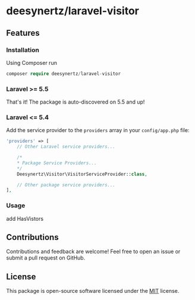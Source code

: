 # deesynertz/laravel-visitor

## Features

### Installation

Using Composer run

```php
composer require deesynertz/laravel-visitor
```

### Laravel >= 5.5

That's it! The package is auto-discovered on 5.5 and up!

### Laravel <= 5.4

Add the service provider to the `providers` array in your `config/app.php` file:

```php
'providers' => [
    // Other Laravel service providers...

    /*
    * Package Service Providers...
    */
    Deesynertz\Visitor\VisitorServiceProvider::class,

    // Other package service providers...
],
```

### Usage

add HasVistors

## Contributions

Contributions and feedback are welcome! Feel free to open an issue or submit a pull request on GitHub.

## License

This package is open-source software licensed under the [MIT](https://github.com/deesynertz/laravel-visitor/blob/master/LICENSE) license.
